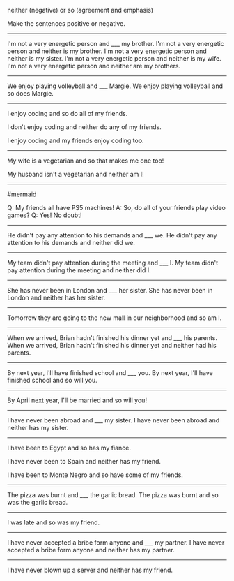 neither (negative) or so (agreement and emphasis)

Make the sentences positive or negative.

---
I'm not a very energetic person and ___ my brother.
I'm not a very energetic person and neither is my brother.
I'm not a very energetic person and neither is my sister.
I'm not a very energetic person and neither is my wife.
I'm not a very energetic person and neither are my brothers.


---
We enjoy playing volleyball and ___ Margie.
We enjoy playing volleyball and so does Margie.

---

I enjoy coding and so do all of my friends.

I don't enjoy coding and neither do any of my friends.

I enjoy coding and my friends enjoy coding too.


---


My wife is a vegetarian and so that makes me one too!

My husband isn't a vegetarian and neither am I!


---

#mermaid

Q: My friends all have PS5 machines!
A: So, do all of your friends play video games?
Q: Yes! No doubt!

---

He didn't pay any attention to his demands and ___ we.
He didn't pay any attention to his demands and neither did we.

---





My team didn't pay attention during the meeting and ___ I. 
My team didn't pay attention during the meeting and neither did I. 


---



She has never been in London and ___ her sister.
She has never been in London and neither has her sister.

---


Tomorrow they are going to the new mall in our neighborhood and so am I.

---


When we arrived, Brian hadn't finished his dinner yet and ___ his parents.
When we arrived, Brian hadn't finished his dinner yet and neither had his parents.


---


By next year, I'll have finished school and  ___ you.
By next year, I'll have finished school and  so will you.


---


By April next year, I'll be married and so will you!

---


I have never been abroad and ___ my sister.
I have never been abroad and neither has my sister.

---


I have been to Egypt and so has my fiance.

I have never been to Spain and neither has my friend.

I have been to Monte Negro and so have some of my friends.


---



The pizza was burnt and ___ the garlic bread.
The pizza was burnt and so was the garlic bread.


---


I was late and so was my friend.



---


I have never accepted a bribe form anyone and ___ my partner.
I have never accepted a bribe form anyone and neither has my partner.

---


I have never blown up a server and neither has my friend.
